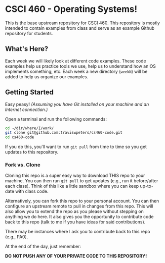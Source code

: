 # CSCI 460 - Operating Systems!

This is the base upstream repository for CSCI 460. 
This repository is mostly intended to contain examples from class and serve as an example Github repository for students. 

## What's Here?

Each week we will likely look at different code examples. 
These code examples help us practice tools we use, help us to understand how an OS implements something, etc. 
Each week a new directory (`weekN`) will be added to help us organize our examples. 

## Getting Started

Easy peasy! *(Assuming you have Git installed on your machine and an Internet connection.)*

Open a terminal and run the following commands:

```bash
cd ~/dir/where/I/work/
git clone git@github.com:traviswpeters/cs460-code.git
cd cs460-code
```

If you do this, you'll want to run `git pull` from time to time so you get updates to this repository. 

### Fork vs. Clone

Cloning this repo is a super easy way to download THIS repo to your machine. 
You can then run `git pull` to get updates (e.g., run it before/after each class). 
Think of this like a little sandbox where you can keep up-to-date with class code. 

Alternatively, you can fork this repo to your personal account. 
You can then configure an upstream remote to pull in changes from this repo. 
This will also allow you to extend the repo as you please without stepping on anything we do here. 
It also gives you the opportunity to contribute code back to this repo (talk to me if you have ideas for said contributions).

There may be instances where I ask you to contribute back to this repo (e.g., PA0). 

At the end of the day, just remember:

**DO NOT PUSH ANY OF YOUR PRIVATE CODE TO THIS REPOSITORY!**

